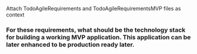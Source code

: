 Attach TodoAgileRequirements and TodoAgileRequirementsMVP files as context
### For these requirements, what should be the technology stack for building a working MVP application. This application can be later enhanced to be production ready later.